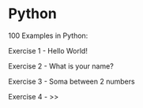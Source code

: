 # Python
100 Examples in Python:


Exercise 1 - Hello World!

Exercise 2 - What is your name?

Exercise 3 - Soma between 2 numbers

Exercise 4 - >>
